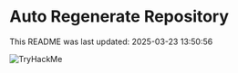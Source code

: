 # Auto Regenerate Repository

This README was last updated: 2025-03-23 13:50:56

 ![TryHackMe](https://tryhackme.com/badge/533634)